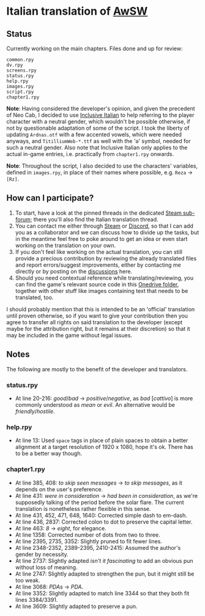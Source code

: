 # Italian translation of [AwSW](https://store.steampowered.com/app/571880/Angels_with_Scaly_Wings/)

## Status

Currently working on the main chapters. Files done and up for review:

    common.rpy
    dv.rpy
    screens.rpy
    status.rpy
    help.rpy
    images.rpy
    script.rpy
    chapter1.rpy

**Note**: Having considered the developer's opinion, and given the precedent of Neo Cab, I decided to use [Inclusive Italian][1] to help referring to the player character with a neutral gender, which wouldn't be possible otherwise, if not by questionable adaptation of some of the script. I took the liberty of updating `Ardnas.otf` with a few accented vowels, which were needed anyways, and `TitilliumWeb-*.ttf` as well with the 'ə' symbol, needed for such a neutral gender. Also note that Inclusive Italian only applies to the actual in-game entries, i.e. practically from `chapter1.rpy` onwards.

**Note**: Throughout the script, I also decided to use the characters' variables, defined in `images.rpy`, in place of their names where possible, e.g. `Reza` → `[Rz]`.

[1]:https://italianoinclusivo.it/

## How can I participate?

1. To start, have a look at the pinned threads in the dedicated [Steam sub-forum][2]; there you'll also find the Italian translation thread.
2. You can contact me either through [Steam][3] or [Discord][4], so that I can add you as a collaborator and we can discuss how to divide up the tasks, but in the meantime feel free to poke around to get an idea or even start working on the translation on your own.
3. If you don't feel like working on the actual translation, you can still provide a precious contribution by reviewing the already translated files and report errors/suggest improvements, either by contacting me directly or by posting on the [discussions][5] here.
4. Should you need contextual reference while translating/reviewing, you can find the game's relevant source code in this [Onedrive folder][6], together with other stuff like images containing text that needs to be translated, too.

I should probably mention that this is intended to be an 'official' translation until proven otherwise, so if you want to give your contribution then you agree to transfer all rights on said translation to the developer (except maybe for the attribution right, but it remains at their discretion) so that it may be included in the game without legal issues.

[2]:https://steamcommunity.com/groups/awswtranslators/discussions/
[3]:https://steamcommunity.com/profiles/76561199007249524/
[4]:https://discord.com/users/638007218670796832/
[5]:https://github.com/sigmasaur/AwSW-it/discussions/
[6]:https://1drv.ms/u/s!AizmqTe1iFZrhYt-GIuCq4MLa9Ki2A?e=46qKmV

## Notes

The following are mostly to the benefit of the developer and translators.

### status.rpy

* At line 20-216: *good*/*bad* → *positive*/*negative*, as *bad* \[<i>cattivo</i>\] is more commonly understood as *mean* or *evil*. An alternative would be *friendly*/*hostile*.

### help.rpy

* At line 13: Used `space` tags in place of plain spaces to obtain a better alignment at a target resolution of 1920 x 1080, hope it's ok. There has to be a better way though.

### chapter1.rpy

* At line 385, 408: *to skip seen messages* → *to skip messages*, as it depends on the user's preference.
* At line 431: *were in consideration* → *had been in consideration*, as we're supposedly talking of the period before the solar flare. The current translation is nonetheless rather flexible in this sense.
* At line 431, 452, 471, 648, 1640: Corrected simple dash to em-dash.
* At line 436, 2837: Corrected colon to dot to preserve the capital letter.
* At line 463: *8* → *eight*, for elegance.
* At line 1358: Corrected number of dots from two to three.
* At line 2395, 2735, 3352: Slightly pruned to fit fewer lines.
* At line 2348-2352, 2389-2395, 2410-2415: Assumed the author's gender by necessity.
* At line 2737: Slightly adapted *isn't it fascinating* to add an obvious pun without loss of meaning.
* At line 2747: Slightly adapted to strengthen the pun, but it might still be too weak.
* At line 3068: *PDAs* → *PDA*.
* At line 3352: Slightly adapted to match line 3344 so that they both fit lines 3384/3391.
* At line 3609: Slightly adapted to preserve a pun.
